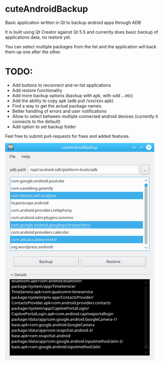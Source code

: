 # cuteAndroidBackup
Basic application written in Qt to backup android apps through ADB

It is built using Qt Creator against Qt 5.5 and currently does basic backup of applications data, no restore yet.

You can select multiple packages from the list and the application will back them up one after the other.

# TODO:
- Add buttons to reconnect and re-list applications
- Add restore functionality
- Add more backup options (backup with apk, with odd ...etc)
- Add the ability to copy apk (adb pull /xxx/xxx.apk)
- Find a way to get the actual package names.
- Better handling of errors and user notifications
- Allow to select between multiple connected android devices (currently it connects to the default)
- Add option to set backup folder

Feel free to submit pull-requests for fixes and added features.

<img src="/images/cuteAndroidBackup.png">
